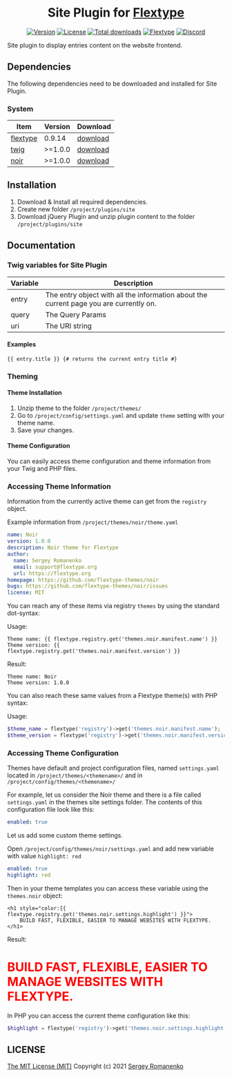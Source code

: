 <h1 align="center">Site Plugin for <a href="https://flextype.org/">Flextype</a></h1>

<p align="center">
<a href="https://github.com/flextype-plugins/site/releases"><img alt="Version" src="https://img.shields.io/github/release/flextype-plugins/site.svg?label=version&color=black"></a> <a href="https://github.com/flextype-plugins/site"><img src="https://img.shields.io/badge/license-MIT-blue.svg?color=black" alt="License"></a> <a href="https://github.com/flextype-plugins/site"><img src="https://img.shields.io/github/downloads/flextype-plugins/site/total.svg?color=black" alt="Total downloads"></a> <a href="https://github.com/flextype/flextype"><img src="https://img.shields.io/badge/Flextype-0.9.14-green.svg" alt="Flextype"></a> <a href=""><img src="https://img.shields.io/discord/423097982498635778.svg?logo=discord&color=black&label=Discord%20Chat" alt="Discord"></a>
</p>

Site plugin to display entries content on the website frontend.

## Dependencies

The following dependencies need to be downloaded and installed for Site Plugin.

### System

| Item | Version | Download |
|---|---|---|
| [flextype](https://github.com/flextype/flextype) | 0.9.14 | [download](https://github.com/flextype/flextype/releases) |
| [twig](https://github.com/flextype-plugins/twig) | >=1.0.0 | [download](https://github.com/flextype-plugins/twig/releases) |
| [noir](https://github.com/flextype-themes/noir) | >=1.0.0 | [download](https://github.com/flextype-themes/noir/releases) |

## Installation

1. Download & Install all required dependencies.
2. Create new folder `/project/plugins/site`
3. Download jQuery Plugin and unzip plugin content to the folder `/project/plugins/site`

## Documentation

### Twig variables for Site Plugin

| Variable | Description |
|---|---|
| entry | The entry object with all the information about the current page you are currently on. |
| query | The Query Params |
| uri | The URI string |

#### Examples

```twig
{{ entry.title }} {# returns the current entry title #}
```

### Theming

#### Theme Installation

1. Unzip theme to the folder `/project/themes/`
2. Go to `/project/config/settings.yaml` and update `theme` setting with your theme name.
3. Save your changes.

#### Theme Configuration

You can easily access theme configuration and theme information from your Twig and PHP files.

### Accessing Theme Information

Information from the currently active theme can get from the `registry` object.

Example information from `/project/themes/noir/theme.yaml`

```yaml
name: Noir
version: 1.0.0
description: Noir theme for Flextype
author:
  name: Sergey Romanenko
  email: support@flextype.org
  url: https://flextype.org
homepage: https://github.com/flextype-themes/noir
bugs: https://github.com/flextype-themes/noir/issues
license: MIT
```

You can reach any of these items via registry `themes` by using the standard dot-syntax:

Usage:

```twig
Theme name: {{ flextype.registry.get('themes.noir.manifest.name') }}
Theme version: {{ flextype.registry.get('themes.noir.manifest.version') }}
```

Result:

```twig
Theme name: Noir
Theme version: 1.0.0
```

You can also reach these same values from a Flextype theme(s) with PHP syntax:

Usage:

```php
$theme_name = flextype('registry')->get('themes.noir.manifest.name');
$theme_version = flextype('registry')->get('themes.noir.manifest.version');
```

### Accessing Theme Configuration

Themes have default and project configuration files, named `settings.yaml` located in `/project/themes/<themename>/` and in `/project/config/themes/<themename>/`

For example, let us consider the Noir theme and there is a file called `settings.yaml` in the themes site settings folder. The contents of this configuration file look like this:

```yaml
enabled: true
```

Let us add some custom theme settings.

Open `/project/config/themes/noir/settings.yaml` and add new variable with value `highlight: red`

```yaml
enabled: true
highlight: red
```

Then in your theme templates you can access these variable using the `themes.noir` object:

```twig
<h1 style="color:{{ flextype.registry.get('themes.noir.settings.highlight') }}">
    BUILD FAST, FLEXIBLE, EASIER TO MANAGE WEBSITES WITH FLEXTYPE.
</h1>
```

Result:

<h1 style="color:red">BUILD FAST, FLEXIBLE, EASIER TO MANAGE WEBSITES WITH FLEXTYPE.</h1>


In PHP you can access the current theme configuration like this:

```php
$highlight = flextype('registry')->get('themes.noir.settings.highlight');
```

## LICENSE
[The MIT License (MIT)](https://github.com/flextype-plugins/site/blob/master/LICENSE.txt)
Copyright (c) 2021 [Sergey Romanenko](https://github.com/Awilum)
